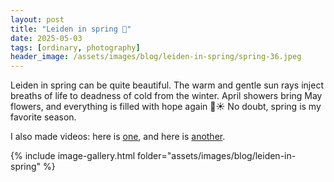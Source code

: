 ```yaml
---
layout: post
title: "Leiden in spring 🌸"
date: 2025-05-03
tags: [ordinary, photography]
header_image: /assets/images/blog/leiden-in-spring/spring-36.jpeg
---
```


Leiden in spring can be quite beautiful. The warm and gentle sun rays inject breaths of life to deadness of cold from the winter. April showers bring May flowers, and everything is filled with hope again 🌱☀️ No doubt, spring is my favorite season.

I also made videos: here is [one](https://www.youtube.com/watch?v=evmVcoM7X84), and here is [another](https://www.youtube.com/watch?v=o-on65yp46M).

{% include image-gallery.html folder="assets/images/blog/leiden-in-spring" %}